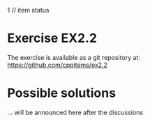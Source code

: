 1 // item status
# Exercise EX2.2

The exercise is available as a git repository at:
https://github.com/cppitems/ex2.2

# Possible solutions
... will be announced here after the discussions
